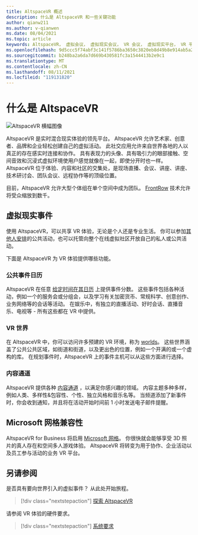 ```yaml
---
title: AltspaceVR 概述
description: 什么是 AltspaceVR 和一些关键功能
author: qianw211
ms.author: v-qianwen
ms.date: 08/04/2021
ms.topic: article
keywords: AltspaceVR， 虚拟会议， 虚拟现实会议， VR 会议， 虚拟现实平台， VR 平台， 沉浸式虚拟事件， 沉浸式 VR 事件， 虚拟现实事件， VR 事件， VR 世界生成， 沉浸式 VR 体验， 社交 VR， 社交 VR 平台， VR 事件托管， 社交虚拟现实， 虚拟现实事件托管
ms.openlocfilehash: 9d5ccc5f74abf3c141f5786ba3650c3820eb8d49b8e914ab5a2a07828391ba04
ms.sourcegitcommit: b248ba2a6da7d669b430581fc3a1544413b2e9c1
ms.translationtype: MT
ms.contentlocale: zh-CN
ms.lasthandoff: 08/11/2021
ms.locfileid: "119131820"
---
```

# <a name="what-is-altspacevr"></a>什么是 AltspaceVR

![AltspaceVR 横幅图像](images/vr-interactions.png)

AltspaceVR 是实时混合现实体验的领先平台。 AltspaceVR 允许艺术家、创意者、品牌和企业轻松创建自己的虚拟活动。 此社交应用允许来自世界各地的人以真正的存在感实时连接和协作。 具有表现力的头像、具有吸引力的眼部接触、空间音效和沉浸式虚拟环境使用户感觉就像在一起，即使分开时也一样。 AltspaceVR 位于体验、内容和社区的交集处，是现场直播、会议、讲座、讲座、技术研讨会、团队会议、远程协作等的顶级位置。  

目前，AltspaceVR 允许大型个体组在单个空间中成为团队。  [FrontRow](faqs/scaling-audiences.md) 技术允许将受众缩放到数千。

## <a name="virtual-reality-events"></a>虚拟现实事件

使用 AltspaceVR，可以共享 VR 体验，无论是个人还是专业生活。 你可以参加[其他人安排](community/exploring-title-screen.md#destinations)的公共活动，也可以托管向整个在线虚拟[](tutorials/creating-an-event.md)社区开放自己的私人或公共活动。

下面是 AltspaceVR 为 VR 体验提供哪些功能。

### <a name="public-events-calendar"></a>公共事件日历

AltspaceVR 在任意 [给定时间在其日历](https://account.altvr.com/events/main) 上提供事件分数。 这些事件包括各种活动，例如一个的服务会或分组会，以及学习有关加密货币、常规科学、创意创作、业务网络等的会话等活动。 在娱乐中，有独立的直播活动、好时会话、直播音乐、电视等 - 所有这些都在 VR 中提供。

### <a name="vr-worlds"></a>VR 世界

在 AltspaceVR 中，你可以访问许多预建的 VR 环境，称为 [worlds](community/exploring-title-screen.md#other-functions)。 这些世界涵盖了公共公共区域，如街道和街道，以及更出色的位置，例如一个开满的或一个虚构的库。 在规划事件时，AltspaceVR 上的事件主机可以从这些方面进行选择。

### <a name="content-channels"></a>内容通道

AltspaceVR 提供各种 [内容通道](https://account.altvr.com/channels/popular) ，以满足你感兴趣的领域。 内容主题多种多样，例如人类、多样性&包容性、个性、独立风格和音乐名等。  当频道添加了新事件时，你会收到通知，并且将在活动开始时间前 1 小时发送电子邮件提醒。

## <a name="microsoft-mesh-compatibility"></a>Microsoft 网格兼容性

AltspaceVR for Business 将启用 [Microsoft 网格](/mesh/)。 你很快就会能够享受 3D 照片的真人存在和空间多人游戏体验。 AltspaceVR 将转变为用于协作、企业活动以及员工参与活动的业务 VR 平台。

## <a name="see-also"></a>另请参阅

是否具有要向世界引入的虚拟事件？ 从此处开始旅程。
> [!div class="nextstepaction"]
> [探索 AltspaceVR](journey.md)

请参阅 VR 体验的硬件要求。
> [!div class="nextstepaction"]
> [系统要求](getting-started/system-requirements.md)
